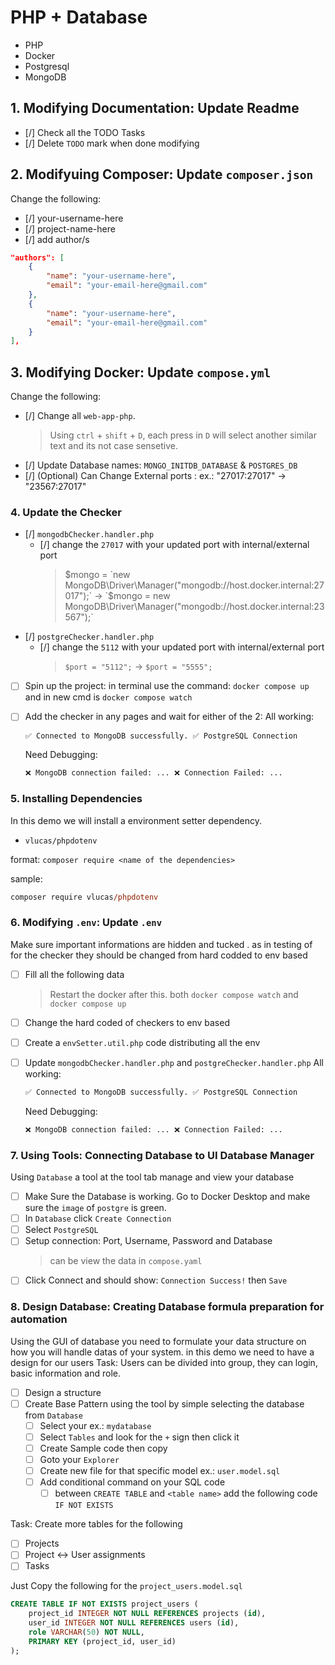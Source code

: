 # PHP + Database

- PHP
- Docker
- Postgresql
- MongoDB

## 1. Modifying Documentation: Update Readme

- [/] Check all the TODO Tasks
- [/] Delete `TODO` mark when done modifying

## 2. Modifyuing Composer: Update `composer.json`

Change the following:

- [/] your-username-here
- [/] project-name-here
- [/] add author/s

```json
"authors": [
    {
        "name": "your-username-here",
        "email": "your-email-here@gmail.com"
    },
    {
        "name": "your-username-here",
        "email": "your-email-here@gmail.com"
    }
],
```

## 3. Modifying Docker: Update `compose.yml`

Change the following:

- [/] Change all `web-app-php`.
  > Using `ctrl` + `shift` + `D`, each press in `D` will select another similar text and its not case sensetive.
- [/] Update Database names: `MONGO_INITDB_DATABASE` & `POSTGRES_DB`
- [/] (Optional) Can Change External ports <External Port>:<Internal Port> ex.: "27017:27017" -> "23567:27017"

### 4. Update the Checker

- [/] `mongodbChecker.handler.php`
  - [/] change the `27017` with your updated port with internal/external port
    > $mongo = `new MongoDB\Driver\Manager("mongodb://host.docker.internal:27017");` -> `$mongo = new MongoDB\Driver\Manager("mongodb://host.docker.internal:23567");`
- [/] `postgreChecker.handler.php`
  - [/] change the `5112` with your updated port with internal/external port
    > `$port = "5112";` -> `$port = "5555";`
- [ ] Spin up the project: in terminal use the command: `docker compose up` and in new cmd is `docker compose watch`
- [ ] Add the checker in any pages and wait for either of the 2:
      All working:

  ```html
  ✅ Connected to MongoDB successfully. ✅ PostgreSQL Connection
  ```

  Need Debugging:

  ```html
  ❌ MongoDB connection failed: ... ❌ Connection Failed: ...
  ```

### 5. Installing Dependencies

In this demo we will install a environment setter dependency.

- `vlucas/phpdotenv`

format: `composer require <name of the dependencies>`

sample:

```ps
composer require vlucas/phpdotenv
```

### 6. Modifying `.env`: Update `.env`

Make sure important informations are hidden and tucked . as in testing of for the checker they should be changed from hard codded to env based

- [ ] Fill all the following data
  > Restart the docker after this. both `docker compose watch` and `docker compose up`
- [ ] Change the hard coded of checkers to env based
- [ ] Create a `envSetter.util.php` code distributing all the env
- [ ] Update `mongodbChecker.handler.php` and `postgreChecker.handler.php`
      All working:

  ```html
  ✅ Connected to MongoDB successfully. ✅ PostgreSQL Connection
  ```

  Need Debugging:

  ```html
  ❌ MongoDB connection failed: ... ❌ Connection Failed: ...
  ```

### 7. Using Tools: Connecting Database to UI Database Manager

Using `Database` a tool at the tool tab manage and view your database

- [ ] Make Sure the Database is working. Go to Docker Desktop and make sure the `image` of `postgre` is green.
- [ ] In `Database` click `Create Connection`
- [ ] Select `PostgreSQL`
- [ ] Setup connection: Port, Username, Password and Database
  > can be view the data in `compose.yaml`
- [ ] Click Connect and should show: `Connection Success!` then `Save`

### 8. Design Database: Creating Database formula preparation for automation

Using the GUI of database you need to formulate your data structure on how you will handle datas of your system.
in this demo we need to have a design for our users
Task: Users can be divided into group, they can login, basic information and role.

- [ ] Design a structure
- [ ] Create Base Pattern using the tool by simple selecting the database from `Database`
  - [ ] Select your <database name> ex.: `mydatabase`
  - [ ] Select `Tables` and look for the `+` sign then click it
  - [ ] Create Sample code then copy
  - [ ] Goto your `Explorer`
  - [ ] Create new file for that specific model ex.: `user.model.sql`
  - [ ] Add conditional command on your SQL code
    - [ ] between `CREATE TABLE` and `<table name>` add the following code `IF NOT EXISTS`

Task:
Create more tables for the following

- [ ] Projects
- [ ] Project ↔ User assignments
- [ ] Tasks

Just Copy the following for the `project_users.model.sql`

```sql
CREATE TABLE IF NOT EXISTS project_users (
    project_id INTEGER NOT NULL REFERENCES projects (id),
    user_id INTEGER NOT NULL REFERENCES users (id),
    role VARCHAR(50) NOT NULL,
    PRIMARY KEY (project_id, user_id)
);
```
